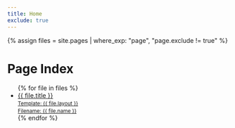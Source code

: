 ```yaml
---
title: Home
exclude: true
---
```

{% assign files = site.pages | where_exp: "page", "page.exclude != true" %}


# Page Index

<ul class="list--index">
  {% for file in files %}
  <li><a href="{{ page.url }}"><span>{{ file.title }}</span><br><small>Template: {{ file.layout }}</small><br><small>Filename: {{ file.name }}</small></a></li>
  {% endfor %}
</ul>